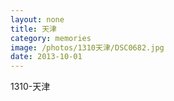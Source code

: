 ```yaml
---
layout: none
title: 天津
category: memories
image: /photos/1310天津/DSC0682.jpg
date: 2013-10-01
---
```

1310-天津 
